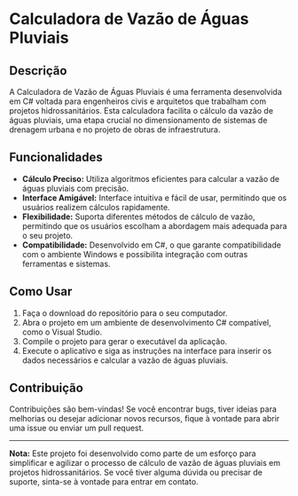 # Calculadora de Vazão de Águas Pluviais

## Descrição

A Calculadora de Vazão de Águas Pluviais é uma ferramenta desenvolvida em C# voltada para engenheiros civis e arquitetos que trabalham com projetos hidrossanitários. Esta calculadora facilita o cálculo da vazão de águas pluviais, uma etapa crucial no dimensionamento de sistemas de drenagem urbana e no projeto de obras de infraestrutura.

## Funcionalidades

- **Cálculo Preciso:** Utiliza algoritmos eficientes para calcular a vazão de águas pluviais com precisão.
- **Interface Amigável:** Interface intuitiva e fácil de usar, permitindo que os usuários realizem cálculos rapidamente.
- **Flexibilidade:** Suporta diferentes métodos de cálculo de vazão, permitindo que os usuários escolham a abordagem mais adequada para o seu projeto.
- **Compatibilidade:** Desenvolvido em C#, o que garante compatibilidade com o ambiente Windows e possibilita integração com outras ferramentas e sistemas.

## Como Usar

1. Faça o download do repositório para o seu computador.
2. Abra o projeto em um ambiente de desenvolvimento C# compatível, como o Visual Studio.
3. Compile o projeto para gerar o executável da aplicação.
4. Execute o aplicativo e siga as instruções na interface para inserir os dados necessários e calcular a vazão de águas pluviais.

## Contribuição

Contribuições são bem-vindas! Se você encontrar bugs, tiver ideias para melhorias ou desejar adicionar novos recursos, fique à vontade para abrir uma issue ou enviar um pull request.

---

**Nota:** Este projeto foi desenvolvido como parte de um esforço para simplificar e agilizar o processo de cálculo de vazão de águas pluviais em projetos hidrossanitários. Se você tiver alguma dúvida ou precisar de suporte, sinta-se à vontade para entrar em contato.
